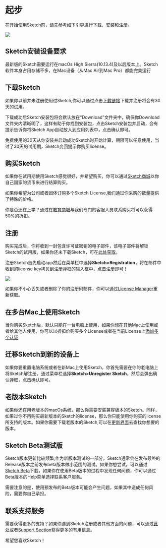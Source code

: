 # 起步

在开始使用Sketch前，请先参考如下引导进行下载、安装和注册。

![](https://www.sketch.com/images/pages/docs/01-getting-started/getting-started@2x.jpg)

## Sketch安装设备要求

最新版的Sketch需要运行在macOs High Sierra(10.13.4)及以后版本上。Sketch软件本身占用存储不多，在Mac设备（从Mac Air到Mac Pro）都能完美运行


## 下载Sketch

如果你以前并未注册使用过Sketch,你可以通过点击[下载链接](https://www.sketch.com/get/)下载并注册将会有30天的试用。

下载成功后Sketch安装包将会默认放在“Download”文件夹中，确保你Download文件夹内清晰明了，这样有助于你找到安装包，点击Sketch安装包并启动，会有提示告诉你将Sketch App自动放入到应用列表中，点击确认即可。

免费使用的30天从你安装并启动成功Sketch时开始计算，期限可以任意使用，当过了30天的试用期，Sketch变回提示你购买license。

## 购买Sketch

如果你在试用期使用Sketch感觉很好，并希望购买，你可以通过[Sketch商城](https://www.sketch.com/pricing/)以你自己国家的货币来进行结算购买。

如果你希望为公司或者团体订购多个Sketch License,我们通过你采购的数量提供了特殊的价格。

你是否还在上学？通过在[教育商城](https://www.sketch.com/store/edu/)与我们专门的客服人员联系购买将可以获得50%的折扣。

## 注册

购买完成后，你将收到一封包含许可证密钥的电子邮件，该电子邮件将解锁Sketch的试用版，如果你还未下载Sketch，可在[此处获取](https://www.sketch.com/get/)。

注册Sketch首先启动app然后在菜单栏中选择**Sketch>Registration**，将在邮件中收到的license key拷贝到注册弹框的输入框中，点击注册即可！

![](https://www.sketch.com/images/pages/docs/01-getting-started/register@2x.jpg)

如果你不小心丢失或者删除了你的注册码邮件，你可以通过[License Manager](https://www.sketch.com/support/license-manager/)重新获取。

## 在多台Mac上使用Sketch

当你购买Sketch后，默认只能在一台电脑上使用，如果你想在其他Mac上使用或者给其他人使用，你可以以折扣价购买多个License或者在当前License上[添加多个认证](https://www.sketch.com/store/add-seats/)

## 迁移Sketch到新的设备上

如果你要重置电脑系统或者在新Mac上使用Sketch，你首先需要在你的老电脑上将Sketch解注册。通过菜单栏选择**Sketch>Unregister Sketch**，然后会弹出确认弹框，点击确认即可。

## 老版本Sketch

如果你还在用老版本的macOs系统，那么你需要安装兼容版本的Sketch。同样，如果过你不再购买最新版本的Sketch的license，那么你只能使用你购买的license所支持的版本。如果你需要下载老版本的Sketch,可以在[更新界面](https://www.sketch.com/updates/)去查找你想要的版本。

## Sketch Beta测试版

Sketch版本更新比较频繁,作为新版本测试的一部分，Sketch通常会在发布最终的Release版本之前发布beta版本做小范围的测试。如果你想尝试，可以通过[Sketch Beta](https://www.sketch.com/beta/)下载，如果你在使用Beta版本的过程中发现任何问题，你可以通过Beta版本的Help菜单选择联系客户服务。

需要注意的是，使用预发布的Beta版本可能会产生问题，如果其中造成任何风险，需要你自己承担。

## 联系支持服务

需要获得更多的支持？如果你遇到Sketch注册或者其他方面的问题，可以通过[此处](https://www.sketch.com/support/troubleshooting/providing-feedback)或者[Support Section](https://www.sketch.com/support/)获得更多的有用信息。

希望您喜欢Sketch！


